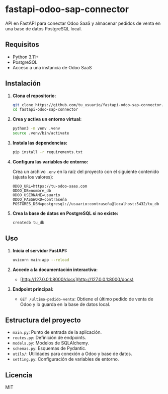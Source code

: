 # fastapi-odoo-sap-connector

API en FastAPI para conectar Odoo SaaS y almacenar pedidos de venta en una base de datos PostgreSQL local.

## Requisitos

- Python 3.11+
- PostgreSQL
- Acceso a una instancia de Odoo SaaS

## Instalación

1. **Clona el repositorio:**

   ```sh
   git clone https://github.com/tu_usuario/fastapi-odoo-sap-connector.git
   cd fastapi-odoo-sap-connector
   ```

2. **Crea y activa un entorno virtual:**

   ```sh
   python3 -m venv .venv
   source .venv/bin/activate
   ```

3. **Instala las dependencias:**

   ```sh
   pip install -r requirements.txt
   ```

4. **Configura las variables de entorno:**

   Crea un archivo `.env` en la raíz del proyecto con el siguiente contenido (ajusta los valores):

   ```
   ODOO_URL=https://tu-odoo-saas.com
   ODOO_DB=nombre_db
   ODOO_USERNAME=usuario
   ODOO_PASSWORD=contraseña
   POSTGRES_DSN=postgresql://usuario:contraseña@localhost:5432/tu_db
   ```

5. **Crea la base de datos en PostgreSQL si no existe:**

   ```sh
   createdb tu_db
   ```

## Uso

1. **Inicia el servidor FastAPI:**

   ```sh
   uvicorn main:app --reload
   ```

2. **Accede a la documentación interactiva:**

   - [http://127.0.0.1:8000/docs](http://127.0.0.1:8000/docs)

3. **Endpoint principal:**

   - `GET /ultimo-pedido-venta`: Obtiene el último pedido de venta de Odoo y lo guarda en la base de datos local.

## Estructura del proyecto

- `main.py`: Punto de entrada de la aplicación.
- `routes.py`: Definición de endpoints.
- `models.py`: Modelos de SQLAlchemy.
- `schemas.py`: Esquemas de Pydantic.
- `utils/`: Utilidades para conexión a Odoo y base de datos.
- `setting.py`: Configuración de variables de entorno.

## Licencia

MIT